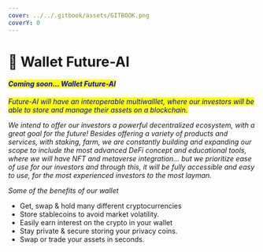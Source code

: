 ```yaml
---
cover: ../../.gitbook/assets/GITBOOK.png
coverY: 0
---
```


# 🔹 Wallet Future-AI

#### _<mark style="color:blue;">Coming soon... Wallet Future-AI</mark>_

_<mark style="color:blue;">Future-AI will have an interoperable multiwalllet, where our investors will be able to store and manage their assets on a blockchain.</mark>_

_We intend to offer our investors a powerful decentralized ecosystem, with a great goal for the future! Besides offering a variety of products and services, with staking, farm, we are constantly building and expanding our scope to include the most advanced DeFi concept and educational tools, where we will have NFT and metaverse integration... but we prioritize ease of use for our investors and through this, it will be fully accessible and easy to use, for the most experienced investors to the most layman._

_Some of the benefits of our wallet_

* Get, swap & hold many different cryptocurrencies
* Store stablecoins to avoid market volatility.
* Easily earn interest on the crypto in your wallet
* Stay private & secure storing your privacy coins.
* Swap or trade your assets in seconds.
